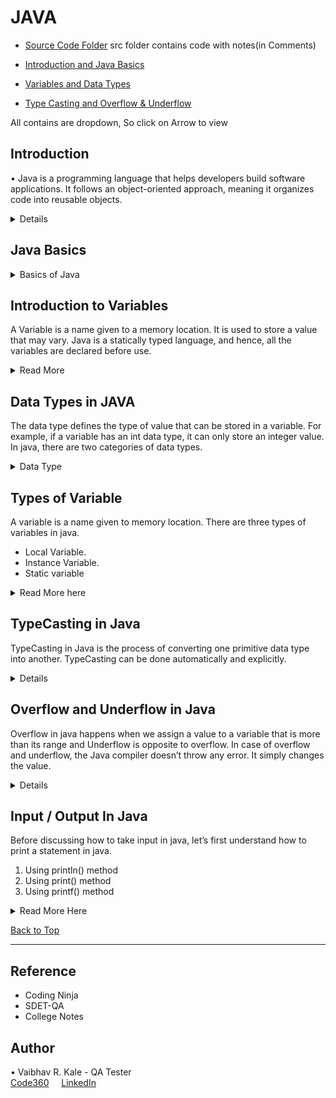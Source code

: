 # JAVA

- [Source Code Folder](https://github.com/vk0708/Java-For-Automation-Tester/tree/main/src)
	src folder contains code with notes(in Comments)
  
- [Introduction and Java Basics](README.md#Introsuction)

- [Variables and Data Types](README.md##IntroductiontoVariables)

- [Type Casting and Overflow & Underflow](README.md##TypeCastinginJava)

All contains are dropdown, So click on Arrow to view

## Introduction
• Java is a programming language that helps developers build software applications. It follows 
an object-oriented approach, meaning it organizes code into reusable objects.

<details>

### Types of Programming Languages
Programming languages can be grouped based on how they're structured:

1. Structured Programming Languages:
    o Examples: C, Python
    o These languages use a logical flow of commands.
    
2. Object-Based Programming Languages:
    o Examples: Visual Basic (VB), VBScript, Python
    o They support some object-oriented programming (OOP) ideas like classes and objects, but not inheritance.
    
3. Object-Oriented Programming (OOP) Languages:
    o Examples: C++, Java, C#, Python
    o These languages support all OOP concepts.

###  OOP (Object Oriented Programming) Concepts
1. Class
2. Object
3. Polymorphism
4. Inheritance
5. Abstraction
6. Encapsulation
</details>

## Java Basics 
<details>

<summary>Basics of Java</summary>
### Java Features

1. Platform Independent: Java can run on any device with Java Runtime Environment (JRE), 
making it versatile.

2. Case Sensitive: Java treats uppercase and lowercase letters as different (e.g., a is not the 
same as A).

### Java Components

1. JDK (Java Development Kit): Tools for developing Java applications.
2. JRE (Java Runtime Environment): Needed to run Java applications.
3. JVM (Java Virtual Machine): Runs the Java code on your device.

### Core Java vs. Advanced Java

• Core Java: Focuses on the basics (Java SE).
• Advanced Java: Covers more specialized topics (Java EE), like web services and databases.

### Java Versions

• JDK 8: Created by Sun Microsystems, now managed by Oracle.
• Latest Version: JDK 22.
• Recommended Version: JDK 11+ for most uses.
• Java Distributions:
    o Community Edition: Free and open-source (OpenJDK).
    o Licensed Edition: Commercial with long-term support (Oracle JDK).

### JDK Download & Installation (Refer the installation document)

• Download and Install JDK
• Set Java Path inside environment variables
• Verify Installation inside command prompt
Eclipse IDE Download & Installation (Refer the installation document)
• Download Eclipse IDE and install it.
• Launch eclipse and create new java project.

### Setting Up a Java Project in Eclipse

1. Create a New Java Project: File → New → Java Project
2. Create a New Package: Right-click on src → New → Package
3. Create a New Class: Right-click on the package → New → Class

### Java Naming Conventions

1. Start with an uppercase letter (e.g., MyClass).
2. Class names shouldn't begin with numbers.
3. Underscores (_) are allowed in class names.
4. Avoid using special characters.
5. Numbers are allowed but not as the first character.

### Comments in Java

• Single-Line Comment: // This is a comment
• Multi-Line Comment: /* This is a multi-line comment */

### Keyboard Shortcuts

• Auto-Complete System Output: Type Syso then press Ctrl + Space (or CMD + Space on Mac).
• Single-Line Comment: Press Ctrl + /
• Multi-Line Comment: Press Ctrl + Shift + /

[Back to Top](README.md#java)

</details>

## Introduction to Variables

A Variable is a name given to a memory location. It is used to store a value that may vary. Java is a statically typed language, and hence, all the variables are declared before use.  

<details>
<summary>Read More</summary>

### Variable Declaration
In Java, we can declare variables as follows:

type: Type of the data that can be stored in this variable. It can be int, float, double, etc.
name: Name given to the variable.
data_type variable_name;

Example: int x;

In this way, we can only create a variable in the memory location. Currently, it doesn’t have any value. We can assign the value in this variable by using two ways:
• By using variable initialization.
• By taking input
Here, we have discussed only the first way, i.e. variable initialization. We will discuss the second way later.

data_type variable_name = value;
Example: int x = 10;

### Java Keywords:
 
Keywords in Java are also known as reserved words. These are the predefined words therefore they can’t be used as a variable name. If we will use keywords as a variable name, the result will be a compile-time error. The list of all the Java Keywords is given below.

[Back to Top](README.md#java)
</details>

## Data Types in JAVA
The data type defines the type of value that can be stored in a variable. For example, if a variable has an int data type, it can only store an integer value. In java, there are two categories of data types.

<details>
<summary>Data Type</summary>


1. Primitive Data Type: A primitive data type is predefined by the language and is named by a keyword or reserved keyword. There are eight types of primitive data types in java such as boolean, char, int, short, byte, long, float, and double.
- boolean: boolean data type specifies only one bit of information and it is used to store only two possible values either true or false.
- byte: byte data type is 8 bit signed two’s complement integer. Its value lies between -128 to 127. It has a minimum value of -128 and a maximum value of 127 (inclusive). The byte data type is most commonly used to save memory in large arrays.
- short: short data type is a 16-bit signed two’s complement integer. It can hold any number between -32768 to 32767 (inclusive). Like byte data type, it is commonly used to save memory in large arrays.
- int: int data type is 32-bit signed two’s complement integer. It can hold the number between -2,147,483,648 to 2,147,483,648. The default value of the int data type is 0.
long: long data type is 64-bit two’s complement integer. It can hold the number between -2^63 to 2^63-1. The default value of long data type is 0.
- float: float data type is used to store floating-point numbers. The float data type is a single-precision 32-bit IEEE 754 floating-point. It can hold 6 to 7 decimal digits. It is recommended to use float instead of double if you need to save memory in large arrays of floating-point numbers. The default value of float is 0.0f.
- double: double data type is generally used to store decimal values. The double data type is a double-precision 64-bit IEEE 754 floating-point. For decimal values, this data type is generally the default choice. The default value of double is 0.0d.
- char: The char data type is used to store characters. The char data type is a single 16-bit Unicode character. 
 

2. Non-Primitive Data Type: Non-Primitive data type refers to the objects. ArrayList and String are some of the examples of Non-Primitive data type. We will discuss the Non-Primitive data type later. 

Example
```java
// Primitive Data Types
int price = 5000;                               // Integer Value
float rateOfInterest = 5.99f;                   // Floating point number
char ch = 'a';                                  // Character

// Non-Primitive Data Types
String str = "Coding Ninjas";                   // String
```
[Back to Top](README.md#java)

</details>

## Types of Variable

A variable is a name given to memory location. There are three types of variables in java.

- Local Variable.
- Instance Variable.
- Static variable

<details>
<summary>
Read More here
</summary>

1. Local Variables: A variable that is defined inside a block, method body, or constructor is called a local variable. These variables are created when the methods are called and they get destroyed when the methods are executed and return to the caller. 
The initialization of the local variable is mandatory. If you don’t initialize the variable before use, the compiler will give a compile-time error.

```java
public class Addition {
   
   // Function to add two numbers
   public void add() {
      // Local variables
      int a = 10;
      int b = 20;
      int c = a + b;
      
      // Printing the sum
      System.out.println(c);
   }

   // Driver Code
   public static void main(String args[]) {
      // Creating an object of Addition class
      Addition obj = new Addition();
      // Function Call
      obj.add();
   }
}
```
 2. Instance Variables: A variable that is declared inside the class but outside the method body, block, or constructor is known as an instance variable. It is a non-static variable. These variables are created when an instance (object) of the class is created and are destroyed when the object is destroyed. Initialization of the instance variable is not mandatory. Even If you don’t initialize the instance variable, it has a default value in it. Instance variables can be accessed only by creating the object of the class.
 
```java
class Student {

	// These are instance variables
	// these are declared inside the 
	// class but outside the method body
	String name;
	int rollno;
}

public class StudentRecords {
	public static void main(String args[]) {
      	// Creating Student class object
    	Student obj = new Student();

       // Assigning values in the variables
    	obj.name = "Ram";
    	obj.rollno = 10;

      	// Printing name and rollno
    	System.out.println(obj.name);
    	System.out.println(obj.rollno);
	}
}
```

3. Static Variables: A variable that is declared as static is known as a static variable. It is also known as a class variable. These variables are created at the beginning of the program execution and destroyed automatically when the program execution ends. We can create only a single copy of a static variable. To access the static variables, we don’t need to create the object of the class. We can simply access the static variable as
 ```java
 class Student { 
 
	// static variables 
	public static int rollno; 
	public static String name = "Ram"; 
} 

public class StudentDemo { 
	public static void main(String args[]) 
	{ 
		// accessing static variable without creating object 
		Student.rollno = 10; 
		System.out.println(Student.name + " 's rollno is :" + Student.rollno); 
	} 
} 
 ```
[Back to Top](README.md#java)

</details>

## TypeCasting in Java

TypeCasting in Java is the process of converting one primitive data type into another. TypeCasting can be done automatically and explicitly. 

<details>

When we assign the value of one data type to another data type, then there is a chance that two data types might not be compatible with each other. The Java compiler will automatically perform the conversion if the data types are consistent. This type of conversion is known as Automatic Type Conversion. If the java compiler cannot perform the conversion automatically, they need to be cast explicitly. 

There are two types of TypeCasting in Java.

• Widening or Automatic Type Conversion.

• Narrowing or Explicit Type Conversion.

1. Widening or Automatic Type Conversion: When we assign a value of a smaller data type to a large data type, this process is known as Widening Type Casting. It is also known as Automatic Type Conversion because the Java compiler will perform the conversion automatically. This can happen only when the two data types are compatible. 

```java
byte -> short -> int -> long -> float -> double ( Widening or Automatic Type Conversion)
 ```
### Example 
```java
public class WideningConversation {
    public static void main(String args[]) {

        // Automatic Type Conversion.
        int i = 2147483647; // Int max value in java.
        long l = i; // Automatically converted to long, now we can extend l's value.
        l = l + 1;
        double d = l; // Automatically converted to double.
        System.out.println("Int value : " + i);
        System.out.println("Long value : " + l);
        System.out.println("Double value : " + d);
    }
}

## Output:
Int value : 2147483647
Long value : 2147483648
Double value : 2.147483648E9
```
1. Narrowing or Explicit Type Conversion: When we assign a value of a large data type to a small data type, the process is known as Narrowing Type Casting. This can’t be done automatically. We need to convert the type explicitly. If we don’t perform casting, the java compiler will give a compile-time error. 
```java
double -> float -> long -> int -> short -> byte  ( Narrowing or Explicit Type Conversion)
```
### Example:
```java
public class ExplicitConversation {
	public static void main(String args[]) {

		// Explicit Type Conversion
		double d = 25.123;
		int i = (int) d;
		byte b = (byte) i;
		System.out.println("Double value : " + d);
		System.out.println("Int value : " + i);
		System.out.println("Byte value : " + b);
	}
}

## Output
Double value : 25.123
Int value : 25
Byte value : 25
```
</details>

## Overflow and Underflow in Java

Overflow in java happens when we assign a value to a variable that is more than its range and Underflow is opposite to overflow. In case of overflow and underflow, the Java compiler doesn’t throw any error. It simply changes the value. 

<details>
For example, in the case of an int variable, its size is 4 bytes or 32 bits. The maximum value of int data type is 2,147,483,647  (Integer.MAX_VALUE) and after incrementing 1 on this value, it will return -2,147,483,648 (Integer.MIN_VALUE). This is known as overflow. The minimum value of int data type is -2,147,483,648  (Integer.MIN_VALUE) and after decrementing 1 on this value, it will return 2,147,483,647 (Integer.MAX_VALUE). This is known as underflow in Java.

Example:
```java
public class OverflowExample {
	public static void main(String args[]) {	
		// Overflow
		int overFlow = 2147483647;
		System.out.println(“Overflow : “ + (overFlow + 1));         
		
		// Underflow
		int underFlow = -2147483648;
		System.out.println(“Underflow : “ + (underFlow - 1));     	
 	}
}

- Output:
Overflow : -2147483648
Underflow : 2147483647
```
</details>

## Input / Output In Java
Before discussing how to take input in java, let’s first understand how to print a statement in java. 

1. Using println() method <br>
2. Using print() method <br>
3. Using printf() method

<details>
<summary>Read More Here</summary>

### 1.Using println() method: 
In java, we usually use println() method to print the text on the console. The text is passed as the parameter to this method in the form of string. This method prints the text on the console, and after printing the text, the cursor remains at the start of the next line at the console. The next printing takes place from the next line.<br>
Example:
```java
System.out.println(“Vaibhav”);
System.out.println(“Kale”);
#Output:
Vaibhav
Kale
```

### 2. Using print() method: 
In java, we usually use print() method to print the text on the console. The text is passed as the parameter to this method in the form of string. This method prints the text on the console, and after printing the text, the cursor remains at the end of the text at the console. The next printing takes place from just here.<br>
Example:
```java
System.out.print(“Vaibhav”);
System.out.print(“Kale”);
# Output:
VaibhavKale
```

### 3.Using printf() method: 
The printf() method in java is used to print formatted data on the console. The print() and println() method take single arguments, but printf() method may take multiple arguments.<br>
Example:
```java
// this will print upto 2 decimal places
System.out.printf(“"Formatted with precision: PI = %.2f\n", Math.PI”);

// Automatically appends Zeros to the 
// rightmost part of the decimal
float n = 5.2f;
System.out.printf(“Formatted to specific width: n = %.4f\n", n”);

Output:
Formatted with precision: PI = 3.14
Formatted to specific width: n = 5.2000
```
### Other Example:
```java
public class Test {
	public static void main(String args[]) {
		int age = 21;
		String firstName = "King";
		String lastName = "Kong";

		System.out.println("My name is " + firstName + " " + lastName);
		System.out.println("My age is " + age);
	}
}
** Output:
My name is King Kong
My age is 21
```
</details>

[Back to Top](README.md#java)
<hr>

## Reference
- Coding Ninja
- SDET-QA
- College Notes

## Author 

• Vaibhav R. Kale - QA Tester<br>
[Code360](https://www.naukri.com/code360/profile/CoderVK) &nbsp; &nbsp;
[LinkedIn](https://www.linkedin.com/in/vaibhav-kale)


